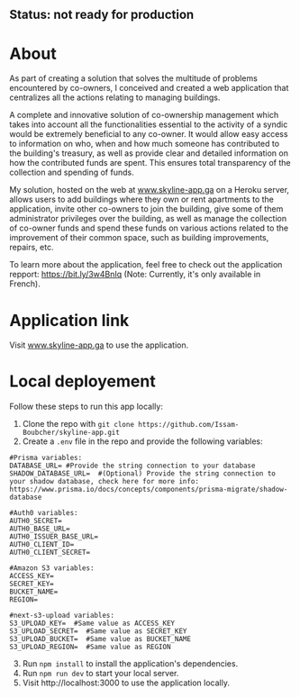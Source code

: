 ## Status: not ready for production

# About

As part of creating a solution that solves the multitude of problems encountered by 
co-owners, I conceived and created a web application that centralizes all 
the actions relating to managing buildings.

A complete and innovative solution of co-ownership management which takes into 
account all the functionalities essential to the activity of a syndic would be 
extremely beneficial to any co-owner. It would allow easy access to information on 
who, when and how much someone has contributed to the building's treasury, as 
well as provide clear and detailed information on how the contributed funds are 
spent. This ensures total transparency of the collection and spending of funds.

My solution, hosted on the web at www.skyline-app.ga on a Heroku server, 
allows users to add buildings where they own or rent apartments to the application, 
invite other co-owners to join the building, give some of them administrator 
privileges over the building, as well as manage the collection of co-owner funds and 
spend these funds on various actions related to the improvement of their common 
space, such as building improvements, repairs, etc.

To learn more about the application, feel free to check out the application repport: https://bit.ly/3w4BnIq (Note: Currently, it's only available in French).

# Application link

Visit www.skyline-app.ga to use the application.

# Local deployement

Follow these steps to run this app locally:
1. Clone the repo with `git clone https://github.com/Issam-Boubcher/skyline-app.git`
2. Create a `.env` file in the repo and provide the following variables:
```
#Prisma variables:
DATABASE_URL= #Provide the string connection to your database
SHADOW_DATABASE_URL=  #(Optional) Provide the string connection to your shadow database, check here for more info: https://www.prisma.io/docs/concepts/components/prisma-migrate/shadow-database

#Auth0 variables:
AUTH0_SECRET=
AUTH0_BASE_URL=
AUTH0_ISSUER_BASE_URL=
AUTH0_CLIENT_ID=
AUTH0_CLIENT_SECRET=

#Amazon S3 variables:
ACCESS_KEY=
SECRET_KEY=
BUCKET_NAME=
REGION=

#next-s3-upload variables:
S3_UPLOAD_KEY=  #Same value as ACCESS_KEY
S3_UPLOAD_SECRET=  #Same value as SECRET_KEY
S3_UPLOAD_BUCKET=  #Same value as BUCKET_NAME
S3_UPLOAD_REGION=  #Same value as REGION
```

3. Run `npm install` to install the application's dependencies.
4. Run `npm run dev` to start your local server.
5. Visit http://localhost:3000 to use the application locally.
